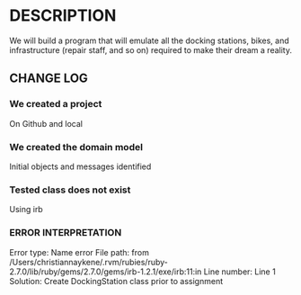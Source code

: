 # DESCRIPTION
We will build a program that will emulate all the docking stations, bikes, and infrastructure (repair staff, and so on) required to make their dream a reality.

## CHANGE LOG
### We created a project
On Github and local

### We created the domain model
Initial objects and messages identified

### Tested class does not exist
Using irb

### ERROR INTERPRETATION
Error type: Name error
File path: from /Users/christiannaykene/.rvm/rubies/ruby-2.7.0/lib/ruby/gems/2.7.0/gems/irb-1.2.1/exe/irb:11:in
Line number: Line 1
Solution: Create DockingStation class prior to assignment
